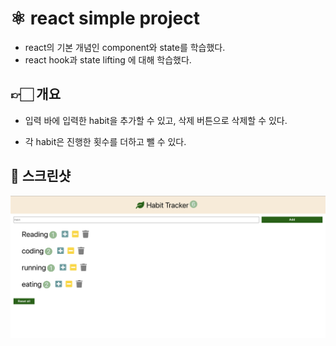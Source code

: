 # ⚛️ react simple project
* react의 기본 개념인 component와 state를 학습했다.
* react hook과 state lifting 에 대해 학습했다.

## 👉🏻 개요

* 입력 바에 입력한 habit을 추가할 수 있고, 삭제 버튼으로 삭제할 수 있다.

* 각 habit은 진행한 횟수를 더하고 뺄 수 있다.

## 📸 스크린샷
![screen shot](https://github.com/wodydthk7/react-habit-tracker/blob/master/imgs/screen%20shot.png)

